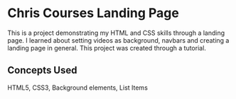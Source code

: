# Chris Courses Landing Page
This is a project demonstrating my HTML and CSS skills through a landing page.
I learned about setting videos as background, navbars and creating a landing page in general.
This project was created through a tutorial.

## Concepts Used
HTML5, CSS3, Background elements, List Items
